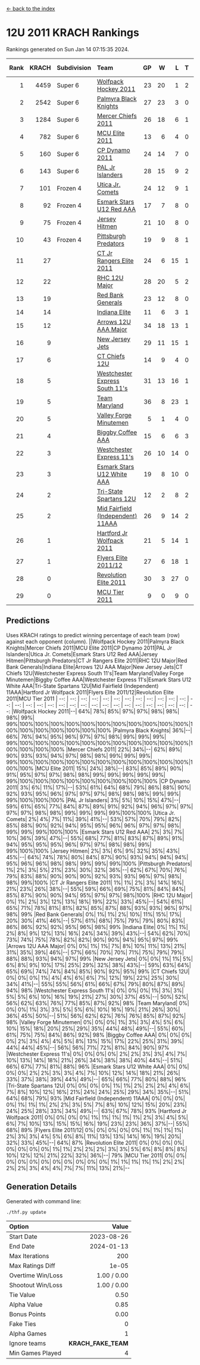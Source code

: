 [<- back to the index](readme.md)
# 12U 2011 KRACH Rankings
Rankings generated on Sun Jan 14 07:15:35 2024.

Rank|KRACH|Subdivision|Team|GP|W|L|T|OTW|OTL|SoS|Exp Wins|Win Diff
---:|---:|:---|:---|---:|---:|---:|---:|---:|---:|---:|---:|---:
1|4459|Super 6|[Wolfpack Hockey 2011](https://gamesheetstats.com/seasons/3664/teams/140937/schedule)|23|20|1|2|0|0|537|21.8|-0.0
2|2542|Super 6|[Palmyra Black Knights](https://gamesheetstats.com/seasons/3664/teams/140949/schedule)|27|23|3|0|1|0|553|24.8|-0.0
3|1284|Super 6|[Mercer Chiefs 2011](https://gamesheetstats.com/seasons/3664/teams/140936/schedule)|26|18|6|1|0|1|1163|19.3|-0.0
4|782|Super 6|[MCU Elite 2011](https://gamesheetstats.com/seasons/3664/teams/140929/schedule)|13|6|4|0|3|0|951|9.8|-0.0
5|160|Super 6|[CP Dynamo 2011](https://gamesheetstats.com/seasons/3664/teams/140944/schedule)|24|14|7|0|1|2|660|15.8|-0.0
6|143|Super 6|[PAL Jr Islanders](https://gamesheetstats.com/seasons/3664/teams/140943/schedule)|28|15|9|2|2|0|519|18.8|-0.0
7|101|Frozen 4|[Utica Jr. Comets](https://gamesheetstats.com/seasons/3664/teams/140945/schedule)|24|12|9|1|1|1|706|14.3|-0.0
8|92|Frozen 4|[Esmark Stars U12 Red AAA](https://gamesheetstats.com/seasons/3664/teams/140951/schedule)|17|7|8|0|2|0|1073|9.8|-0.0
9|75|Frozen 4|[Jersey Hitmen](https://gamesheetstats.com/seasons/3664/teams/140938/schedule)|21|10|8|0|2|1|535|12.8|-0.0
10|43|Frozen 4|[Pittsburgh Predators](https://gamesheetstats.com/seasons/3664/teams/140950/schedule)|19|9|8|1|0|1|966|10.4|0.0
11|27||[CT Jr Rangers Elite 2011](https://gamesheetstats.com/seasons/3664/teams/140931/schedule)|24|6|15|1|1|1|934|8.4|0.0
12|22||[RHC 12U Major](https://gamesheetstats.com/seasons/3664/teams/140941/schedule)|28|20|5|2|0|1|21|21.9|0.0
13|19||[Red Bank Generals](https://gamesheetstats.com/seasons/3664/teams/140940/schedule)|23|12|8|0|1|2|42|13.9|0.0
14|14||[Indiana Elite](https://gamesheetstats.com/seasons/3664/teams/144353/schedule)|11|6|3|1|1|0|33|8.4|0.0
15|12||[Arrows 12U AAA Major](https://gamesheetstats.com/seasons/3664/teams/140946/schedule)|34|18|13|1|1|1|86|20.4|0.0
16|9||[New Jersey Jets](https://gamesheetstats.com/seasons/3664/teams/140939/schedule)|29|11|15|1|2|0|39|14.4|0.0
17|6||[CT Chiefs 12U](https://gamesheetstats.com/seasons/3664/teams/140934/schedule)|14|9|4|0|1|0|4|10.9|0.0
18|5||[Westchester Express South 11's](https://gamesheetstats.com/seasons/3664/teams/140947/schedule)|31|13|16|1|1|0|65|15.4|0.0
19|5||[Team Maryland](https://gamesheetstats.com/seasons/3664/teams/140954/schedule)|36|8|23|1|0|4|603|9.4|0.0
20|5||[Valley Forge Minutemen](https://gamesheetstats.com/seasons/3664/teams/187349/schedule)|5|1|4|0|0|0|449|1.9|0.0
21|4||[Biggby Coffee AAA](https://gamesheetstats.com/seasons/3664/teams/144351/schedule)|15|6|6|3|0|0|11|8.4|0.0
22|3||[Westchester Express 11's](https://gamesheetstats.com/seasons/3664/teams/140948/schedule)|26|10|14|0|0|2|70|10.9|0.0
23|3||[Esmark Stars U12 White AAA](https://gamesheetstats.com/seasons/3664/teams/140952/schedule)|19|8|10|0|0|1|11|8.9|0.0
24|2||[Tri-State Spartans 12U](https://gamesheetstats.com/seasons/3664/teams/144352/schedule)|12|2|8|2|0|0|5|3.9|0.0
25|2||[Mid Fairfield (Independent) 11AAA](https://gamesheetstats.com/seasons/3664/teams/140933/schedule)|26|9|14|2|0|1|9|10.9|0.0
26|1||[Hartford Jr Wolfpack 2011](https://gamesheetstats.com/seasons/3664/teams/140935/schedule)|21|5|14|1|1|0|7|7.4|0.0
27|1||[Flyers Elite 2011/12](https://gamesheetstats.com/seasons/3664/teams/140942/schedule)|27|6|18|1|0|2|7|7.4|0.0
28|0||[Revolution Elite 2011](https://gamesheetstats.com/seasons/3664/teams/140953/schedule)|30|3|27|0|0|0|7|3.9|0.0
29|0||[MCU Tier 2011](https://gamesheetstats.com/seasons/3664/teams/140932/schedule)|9|0|9|0|0|0|2|0.9|0.0

## Predictions
Uses KRACH ratings to predict winning percentage of each team (row) against each opponent (column).
||Wolfpack Hockey 2011|Palmyra Black Knights|Mercer Chiefs 2011|MCU Elite 2011|CP Dynamo 2011|PAL Jr Islanders|Utica Jr. Comets|Esmark Stars U12 Red AAA|Jersey Hitmen|Pittsburgh Predators|CT Jr Rangers Elite 2011|RHC 12U Major|Red Bank Generals|Indiana Elite|Arrows 12U AAA Major|New Jersey Jets|CT Chiefs 12U|Westchester Express South 11's|Team Maryland|Valley Forge Minutemen|Biggby Coffee AAA|Westchester Express 11's|Esmark Stars U12 White AAA|Tri-State Spartans 12U|Mid Fairfield (Independent) 11AAA|Hartford Jr Wolfpack 2011|Flyers Elite 2011/12|Revolution Elite 2011|MCU Tier 2011
| --: | --: | --: | --: | --: | --: | --: | --: | --: | --: | --: | --: | --: | --: | --: | --: | --: | --: | --: | --: | --: | --: | --: | --: | --: | --: | --: | --: | --: | --: 
|Wolfpack Hockey 2011|--| 64%| 78%| 85%| 97%| 97%| 98%| 98%| 98%| 99%| 99%|100%|100%|100%|100%|100%|100%|100%|100%|100%|100%|100%|100%|100%|100%|100%|100%|100%|100%
|Palmyra Black Knights| 36%|--| 66%| 76%| 94%| 95%| 96%| 97%| 97%| 98%| 99%| 99%| 99%| 99%|100%|100%|100%|100%|100%|100%|100%|100%|100%|100%|100%|100%|100%|100%|100%
|Mercer Chiefs 2011| 22%| 34%|--| 62%| 89%| 90%| 93%| 93%| 94%| 97%| 98%| 98%| 99%| 99%| 99%| 99%|100%|100%|100%|100%|100%|100%|100%|100%|100%|100%|100%|100%|100%
|MCU Elite 2011| 15%| 24%| 38%|--| 83%| 85%| 89%| 90%| 91%| 95%| 97%| 97%| 98%| 98%| 99%| 99%| 99%| 99%| 99%| 99%|100%|100%|100%|100%|100%|100%|100%|100%|100%
|CP Dynamo 2011|  3%|  6%| 11%| 17%|--| 53%| 61%| 64%| 68%| 79%| 86%| 88%| 90%| 92%| 93%| 95%| 96%| 97%| 97%| 97%| 98%| 98%| 98%| 99%| 99%| 99%|100%|100%|100%
|PAL Jr Islanders|  3%|  5%| 10%| 15%| 47%|--| 59%| 61%| 65%| 77%| 84%| 87%| 89%| 91%| 92%| 94%| 96%| 97%| 97%| 97%| 97%| 98%| 98%| 99%| 99%| 99%| 99%|100%|100%
|Utica Jr. Comets|  2%|  4%|  7%| 11%| 39%| 41%|--| 53%| 57%| 70%| 79%| 82%| 85%| 88%| 90%| 92%| 94%| 95%| 95%| 96%| 96%| 97%| 97%| 98%| 99%| 99%| 99%|100%|100%
|Esmark Stars U12 Red AAA|  2%|  3%|  7%| 10%| 36%| 39%| 47%|--| 55%| 68%| 77%| 81%| 83%| 87%| 89%| 91%| 94%| 95%| 95%| 95%| 96%| 97%| 97%| 98%| 98%| 99%| 99%|100%|100%
|Jersey Hitmen|  2%|  3%|  6%|  9%| 32%| 35%| 43%| 45%|--| 64%| 74%| 78%| 80%| 84%| 87%| 90%| 93%| 94%| 94%| 94%| 95%| 96%| 96%| 98%| 98%| 99%| 99%| 99%|100%
|Pittsburgh Predators|  1%|  2%|  3%|  5%| 21%| 23%| 30%| 32%| 36%|--| 62%| 67%| 70%| 76%| 79%| 83%| 88%| 90%| 90%| 90%| 92%| 93%| 93%| 96%| 97%| 98%| 98%| 99%|100%
|CT Jr Rangers Elite 2011|  1%|  1%|  2%|  3%| 14%| 16%| 21%| 23%| 26%| 38%|--| 55%| 59%| 66%| 69%| 75%| 81%| 84%| 84%| 85%| 87%| 90%| 90%| 94%| 95%| 97%| 97%| 98%|100%
|RHC 12U Major|  0%|  1%|  2%|  3%| 12%| 13%| 18%| 19%| 22%| 33%| 45%|--| 54%| 61%| 65%| 71%| 78%| 81%| 81%| 82%| 85%| 87%| 88%| 93%| 93%| 96%| 97%| 98%| 99%
|Red Bank Generals|  0%|  1%|  1%|  2%| 10%| 11%| 15%| 17%| 20%| 30%| 41%| 46%|--| 57%| 61%| 68%| 75%| 79%| 79%| 80%| 83%| 86%| 86%| 92%| 92%| 95%| 96%| 98%| 99%
|Indiana Elite|  0%|  1%|  1%|  2%|  8%|  9%| 12%| 13%| 16%| 24%| 34%| 39%| 43%|--| 54%| 62%| 70%| 73%| 74%| 75%| 78%| 82%| 82%| 90%| 90%| 94%| 95%| 97%| 99%
|Arrows 12U AAA Major|  0%|  0%|  1%|  1%|  7%|  8%| 10%| 11%| 13%| 21%| 31%| 35%| 39%| 46%|--| 57%| 66%| 70%| 70%| 71%| 75%| 79%| 79%| 88%| 88%| 93%| 94%| 97%| 99%
|New Jersey Jets|  0%|  0%|  1%|  1%|  5%|  6%|  8%|  9%| 10%| 17%| 25%| 29%| 32%| 38%| 43%|--| 59%| 63%| 64%| 65%| 69%| 74%| 74%| 84%| 85%| 90%| 92%| 95%| 99%
|CT Chiefs 12U|  0%|  0%|  0%|  1%|  4%|  4%|  6%|  6%|  7%| 12%| 19%| 22%| 25%| 30%| 34%| 41%|--| 55%| 55%| 56%| 61%| 66%| 67%| 79%| 80%| 87%| 89%| 94%| 98%
|Westchester Express South 11's|  0%|  0%|  0%|  1%|  3%|  3%|  5%|  5%|  6%| 10%| 16%| 19%| 21%| 27%| 30%| 37%| 45%|--| 50%| 52%| 56%| 62%| 63%| 76%| 77%| 85%| 87%| 92%| 98%
|Team Maryland|  0%|  0%|  0%|  1%|  3%|  3%|  5%|  5%|  6%| 10%| 16%| 19%| 21%| 26%| 30%| 36%| 45%| 50%|--| 51%| 56%| 62%| 62%| 76%| 76%| 85%| 87%| 92%| 98%
|Valley Forge Minutemen|  0%|  0%|  0%|  1%|  3%|  3%|  4%|  5%|  6%| 10%| 15%| 18%| 20%| 25%| 29%| 35%| 44%| 48%| 49%|--| 55%| 60%| 61%| 75%| 75%| 84%| 86%| 92%| 98%
|Biggby Coffee AAA|  0%|  0%|  0%|  0%|  2%|  3%|  4%|  4%|  5%|  8%| 13%| 15%| 17%| 22%| 25%| 31%| 39%| 44%| 44%| 45%|--| 56%| 56%| 71%| 72%| 81%| 84%| 90%| 97%
|Westchester Express 11's|  0%|  0%|  0%|  0%|  2%|  2%|  3%|  3%|  4%|  7%| 10%| 13%| 14%| 18%| 21%| 26%| 34%| 38%| 38%| 40%| 44%|--| 51%| 66%| 67%| 77%| 81%| 88%| 96%
|Esmark Stars U12 White AAA|  0%|  0%|  0%|  0%|  2%|  2%|  3%|  3%|  4%|  7%| 10%| 12%| 14%| 18%| 21%| 26%| 33%| 37%| 38%| 39%| 44%| 49%|--| 65%| 66%| 77%| 80%| 88%| 96%
|Tri-State Spartans 12U|  0%|  0%|  0%|  0%|  1%|  1%|  2%|  2%|  2%|  4%|  6%|  7%|  8%| 10%| 12%| 16%| 21%| 24%| 24%| 25%| 29%| 34%| 35%|--| 51%| 64%| 68%| 79%| 93%
|Mid Fairfield (Independent) 11AAA|  0%|  0%|  0%|  0%|  1%|  1%|  1%|  2%|  2%|  3%|  5%|  7%|  8%| 10%| 12%| 15%| 20%| 23%| 24%| 25%| 28%| 33%| 34%| 49%|--| 63%| 67%| 78%| 93%
|Hartford Jr Wolfpack 2011|  0%|  0%|  0%|  0%|  1%|  1%|  1%|  1%|  1%|  2%|  3%|  4%|  5%|  6%|  7%| 10%| 13%| 15%| 15%| 16%| 19%| 23%| 23%| 36%| 37%|--| 55%| 68%| 89%
|Flyers Elite 2011/12|  0%|  0%|  0%|  0%|  0%|  1%|  1%|  1%|  1%|  2%|  3%|  3%|  4%|  5%|  6%|  8%| 11%| 13%| 13%| 14%| 16%| 19%| 20%| 32%| 33%| 45%|--| 64%| 87%
|Revolution Elite 2011|  0%|  0%|  0%|  0%|  0%|  0%|  0%|  0%|  1%|  1%|  2%|  2%|  2%|  3%|  3%|  5%|  6%|  8%|  8%|  8%| 10%| 12%| 12%| 21%| 22%| 32%| 36%|--| 79%
|MCU Tier 2011|  0%|  0%|  0%|  0%|  0%|  0%|  0%|  0%|  0%|  0%|  0%|  1%|  1%|  1%|  1%|  1%|  2%|  2%|  2%|  2%|  3%|  4%|  4%|  7%|  7%| 11%| 13%| 21%|--

## Generation Details

Generated with command line:
```
./thf.py update
```

| Option | Value |
| :----- | ----: |
| Start Date | 2023-08-26 |
| End Date | 2024-01-13 |
| Max Iterations | 200 |
| Max Ratings Diff | 1e-05 |
| Overtime Win/Loss | 1.00 / 0.00 |
| Shootout Win/Loss | 1.00 / 0.00 |
| Tie Value | 0.50 |
| Alpha Value | 0.85 |
| Bonus Points | 0.00 |
| Fake Ties | 0 |
| Alpha Games | 1 |
| Ignore teams | __KRACH_FAKE_TEAM__ |
| Min Games Played | 4 |

